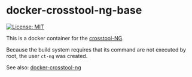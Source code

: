 docker-crosstool-ng-base
========================
[![License: MIT](http://img.shields.io/badge/license-MIT-blue.svg?style=flat-square)](https://github.com/hnw/docker-openwrt-buildroot/blob/master/LICENSE)

This is a docker container for the [crosstool-NG](http://crosstool-ng.org/).

Because the build system requires that its command are not executed by root,
the user `ct-ng` was created.

See also: [docker-crosstool-ng](https://github.com/hnw/docker-crosstool-ng)
